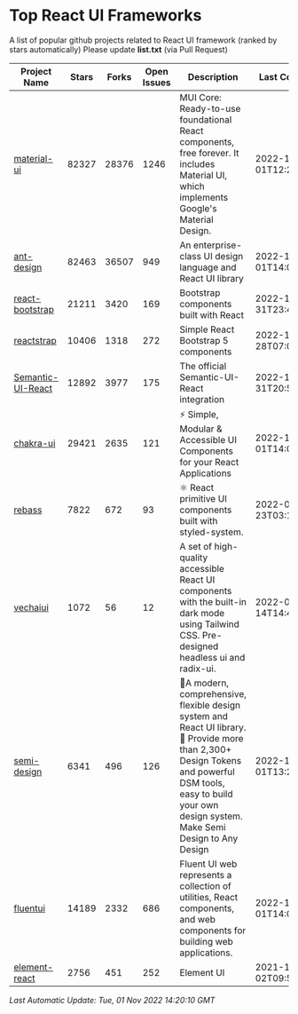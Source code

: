 # Top React UI Frameworks

A list of popular github projects related to React UI framework (ranked by stars automatically)
Please update **list.txt** (via Pull Request)

| Project Name | Stars | Forks | Open Issues | Description | Last Commit |
| ------------ | ----- | ----- | ----------- | ----------- | ----------- |
| [material-ui](https://github.com/mui/material-ui) |82327|28376|1246|MUI Core: Ready-to-use foundational React components, free forever. It includes Material UI, which implements Google&#39;s Material Design.|2022-11-01T12:25:30Z|
| [ant-design](https://github.com/ant-design/ant-design) |82463|36507|949|An enterprise-class UI design language and React UI library|2022-11-01T14:08:46Z|
| [react-bootstrap](https://github.com/react-bootstrap/react-bootstrap) |21211|3420|169|Bootstrap components built with React|2022-10-31T23:46:39Z|
| [reactstrap](https://github.com/reactstrap/reactstrap) |10406|1318|272|Simple React Bootstrap 5 components|2022-10-28T07:03:14Z|
| [Semantic-UI-React](https://github.com/Semantic-Org/Semantic-UI-React) |12892|3977|175|The official Semantic-UI-React integration|2022-10-31T20:51:03Z|
| [chakra-ui](https://github.com/chakra-ui/chakra-ui) |29421|2635|121|⚡️ Simple, Modular &amp; Accessible UI Components for your React Applications|2022-11-01T14:00:52Z|
| [rebass](https://github.com/rebassjs/rebass) |7822|672|93|:atom_symbol: React primitive UI components built with styled-system.|2022-08-23T03:12:56Z|
| [vechaiui](https://github.com/vechai/vechaiui) |1072|56|12|A set of high-quality accessible React UI components with the built-in dark mode using Tailwind CSS. Pre-designed headless ui and radix-ui.|2022-06-14T14:47:17Z|
| [semi-design](https://github.com/DouyinFE/semi-design) |6341|496|126|🚀A modern, comprehensive, flexible design system and React UI library. 🎨 Provide more than 2,300+ Design Tokens and powerful DSM tools, easy to build your own design system. Make Semi Design to Any Design|2022-11-01T13:24:23Z|
| [fluentui](https://github.com/microsoft/fluentui) |14189|2332|686|Fluent UI web represents a collection of utilities, React components, and web components for building web applications.|2022-11-01T14:01:08Z|
| [element-react](https://github.com/ElemeFE/element-react) |2756|451|252|Element UI|2021-12-02T09:57:44Z|

*Last Automatic Update: Tue, 01 Nov 2022 14:20:10 GMT*